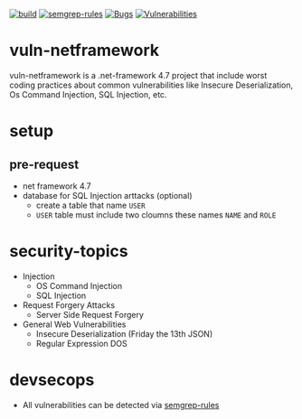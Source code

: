 [![build](https://github.com/ahmetak4n/vuln-netframework/actions/workflows/build.yml/badge.svg)](https://github.com/ahmetak4n/vuln-netframework/actions/workflows/build.yml) [![semgrep-rules](https://github.com/ahmetak4n/vuln-netframework/actions/workflows/semgrep-rules.yml/badge.svg)](https://github.com/ahmetak4n/vuln-netframework/actions/workflows/semgrep-rules.yml) [![Bugs](https://sonarcloud.io/api/project_badges/measure?project=ahmetak4n_vuln-netframework&metric=bugs)](https://sonarcloud.io/dashboard?id=ahmetak4n_vuln-netframework) [![Vulnerabilities](https://sonarcloud.io/api/project_badges/measure?project=ahmetak4n_vuln-netframework&metric=vulnerabilities)](https://sonarcloud.io/dashboard?id=ahmetak4n_vuln-netframework)

# vuln-netframework
vuln-netframework is a .net-framework 4.7 project that include worst coding practices about common vulnerabilities like Insecure Deserialization, Os Command Injection, SQL Injection, etc.

# setup
## pre-request
- net framework 4.7
- database for SQL Injection arttacks (optional)
	- create a table that name `USER`
	- `USER` table must include two cloumns these names `NAME` and `ROLE`

# security-topics
- Injection
  - OS Command Injection
  - SQL Injection
- Request Forgery Attacks
  - Server Side Request Forgery
- General Web Vulnerabilities
  - Insecure Deserialization (Friday the 13th JSON)
  - Regular Expression DOS

# devsecops
- All vulnerabilities can be detected via [semgrep-rules](https://github.com/returntocorp/semgrep-rules)
